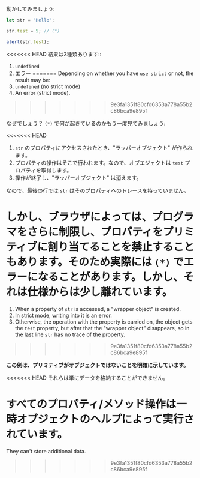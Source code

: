 
動かしてみましょう:

```js run
let str = "Hello";

str.test = 5; // (*)

alert(str.test);
```

<<<<<<< HEAD
結果は2種類あります::
1. `undefined`
2. エラー
=======
Depending on whether you have `use strict` or not, the result may be:
1. `undefined` (no strict mode)
2. An error (strict mode).
>>>>>>> 9e3fa1351f80cfd6353a778a55b2c86bca9e895f

なぜでしょう？ `(*)` で何が起きているのかもう一度見てみましょう:

<<<<<<< HEAD
1. `str` のプロパティにアクセスされたとき、"ラッパーオブジェクト" が作られます。
2. プロパティの操作はそこで行われます。なので、オブエジェクトは `test`  プロパティを取得します。
3. 操作が終了し、"ラッパーオブジェクト" は消えます。

なので、最後の行では `str` はそのプロパティへのトレースを持っていません。

しかし、ブラウザによっては、プログラマをさらに制限し、プロパティをプリミティブに割り当てることを禁止することもあります。そのため実際には `(*)` でエラーになることがあります。しかし、それは仕様からは少し離れています。
=======
1. When a property of `str` is accessed, a "wrapper object" is created.
2. In strict mode, writing into it is an error.
3. Otherwise, the operation with the property is carried on, the object gets the `test` property, but after that the "wrapper object" disappears, so in the last line `str` has no trace of the property.
>>>>>>> 9e3fa1351f80cfd6353a778a55b2c86bca9e895f

**この例は、プリミティブがオブジェクトではないことを明確に示しています。**

<<<<<<< HEAD
それらは単にデータを格納することができません。

すべてのプロパティ/メソッド操作は一時オブジェクトのヘルプによって実行されています。
=======
They can't store additional data.
>>>>>>> 9e3fa1351f80cfd6353a778a55b2c86bca9e895f
